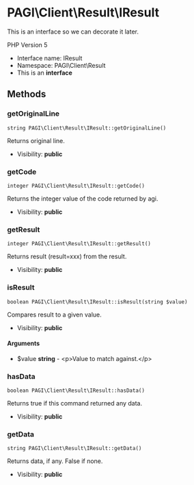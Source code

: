 PAGI\Client\Result\IResult
===============

This is an interface so we can decorate it later.

PHP Version 5


* Interface name: IResult
* Namespace: PAGI\Client\Result
* This is an **interface**






Methods
-------


### getOriginalLine

    string PAGI\Client\Result\IResult::getOriginalLine()

Returns original line.



* Visibility: **public**




### getCode

    integer PAGI\Client\Result\IResult::getCode()

Returns the integer value of the code returned by agi.



* Visibility: **public**




### getResult

    integer PAGI\Client\Result\IResult::getResult()

Returns result (result=xxx) from the result.



* Visibility: **public**




### isResult

    boolean PAGI\Client\Result\IResult::isResult(string $value)

Compares result to a given value.



* Visibility: **public**


#### Arguments
* $value **string** - &lt;p&gt;Value to match against.&lt;/p&gt;



### hasData

    boolean PAGI\Client\Result\IResult::hasData()

Returns true if this command returned any data.



* Visibility: **public**




### getData

    string PAGI\Client\Result\IResult::getData()

Returns data, if any. False if none.



* Visibility: **public**



